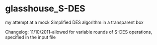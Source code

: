 # glasshouse_S-DES
my attempt at a mock Simplified DES algorithm in a transparent box

Changelog:
11/10/2011-allowed for variable rounds of S-DES operations, specified in the input file
